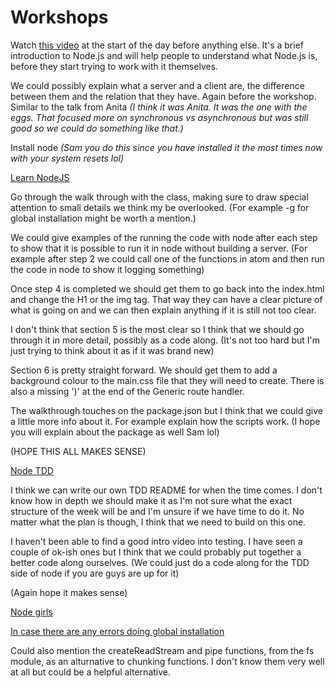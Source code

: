 
# Workshops

Watch [this video](https://www.youtube.com/watch?v=pU9Q6oiQNd0&spfreload=10) at the start of the day before anything else. It's a brief introduction to Node.js and will help people to understand what Node.js is, before they start trying to work with it themselves.

We could possibly explain what a server and a client are, the difference between them and the relation that they have. Again before the workshop. Similar to the talk from Anita *(I think it was Anita. It was the one with the eggs. That focused more on synchronous vs asynchronous but was still good so we could do something like that.)*

Install node *(Sam you do this since you have installed it the most times now with your system resets lol)*

[Learn NodeJS](https://github.com/nikhilaravi/learn-node)

Go through the walk through with the class, making sure to draw special attention to small details we think my be overlooked. (For example -g for global installation might be worth a mention.)

We could give examples of the running the code with node after each step to show that it is possible to run it in node without building a server. (For example after step 2 we could call one of the functions in atom and then run the code in node to show it logging something)

Once step 4 is completed we should get them to go back into the index.html and change the H1 or the img tag. That way they can have a clear picture of what is going on and we can then explain anything if it is still not too clear.

I don't think that section 5 is the most clear so I think that we should go through it in more detail, possibly as a code along. (It's not too hard but I'm just trying to think about it as if it was brand new)

Section 6 is pretty straight forward. We should get them to add a background colour to the main.css file that they will need to create. There is also a missing ')' at the end of the Generic route handler.

The walkthrough touches on the package.json but I think that we could give a little more info about it. For example explain how the scripts work. (I hope you will explain about the package as well Sam lol)

(HOPE THIS ALL MAKES SENSE)

[Node TDD](https://github.com/nofootnotes/learn-node-tdd)

I think we can write our own TDD README for when the time comes. I don't know how in depth we should make it as I'm not sure what the exact structure of the week will be and I'm unsure if we have time to do it. No matter what the plan is though, I think that we need to build on this one.

I haven't been able to find a good intro video into testing. I have seen a couple of ok-ish ones but I think that we could probably put together a better code along ourselves. (We could just do a code along for the TDD side of node if you are guys are up for it)

(Again hope it makes sense)

[Node girls](https://github.com/node-girls/workshop-cms)

[In case there are any errors doing global installation](https://docs.npmjs.com/getting-started/fixing-npm-permissions)

Could also mention the createReadStream and pipe functions, from the fs module, as an alturnative to chunking functions. I don't know them very well at all but could be a helpful alternative.
